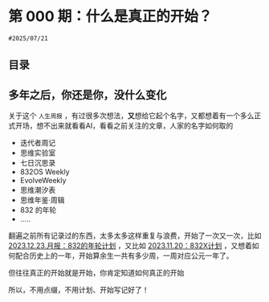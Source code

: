 
# 第 000 期：什么是真正的开始？

`#2025/07/21`


## 目录
<!-- toc -->
 ## 多年之后，你还是你，没什么变化 

关于这个 `人生周报` ，有过很多次想法，**又**想给它起个名字，又都想着有一个多么正式开场，想不出来就看看AI，看看之前关注的文章，人家的名字如何取的
- 迭代者周记
- 思维实验室
- 七日沉思录
- 832OS Weekly
- EvolveWeekly
- 思维潮汐表
- 思维年鉴·周辑
- 832 的年轮
- .....

翻遍之前所有记录过的东西，太多太多这样重复与浪费，开始了一次又一次，比如 [2023.12.23.月报：832的年轮计划](#) ，又比如 [2023.11.20：832X计划](#) ，又想着如何配合历史上的一年，开始算余生一共有多少周，一周对应公元一年了。

但往往真正的开始就是开始，你肯定知道如何真正的开始

所以，不用点缀，不用计划、开始写记好了！



 
